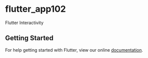 # flutter_app102

Flutter Interactivity

## Getting Started

For help getting started with Flutter, view our online
[documentation](https://flutter.io/).
